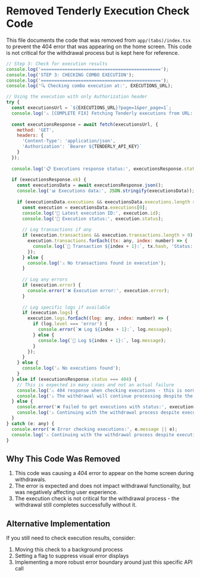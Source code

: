 # Removed Tenderly Execution Check Code

This file documents the code that was removed from `app/(tabs)/index.tsx` to prevent the 404 error that was appearing on the home screen. This code is not critical for the withdrawal process but is kept here for reference.

```javascript
// Step 3: Check for execution results
console.log('=============================================');
console.log('STEP 3: CHECKING COMBO EXECUTION');
console.log('=============================================');
console.log('🔍 Checking combo execution at:', EXECUTIONS_URL);

// Using the execution with only Authorization header
try {
  const executionsUrl = `${EXECUTIONS_URL}?page=1&per_page=1`;
  console.log('⚠️ [COMPLETE FIX] Fetching Tenderly executions from URL:', executionsUrl);
  
  const executionsResponse = await fetch(executionsUrl, {
    method: 'GET',
    headers: {
      'Content-Type': 'application/json',
      'Authorization': `Bearer ${TENDERLY_API_KEY}`
    }
  });
  
  console.log('📋 Executions response status:', executionsResponse.status);
  
  if (executionsResponse.ok) {
    const executionsData = await executionsResponse.json();
    console.log('📊 Executions data:', JSON.stringify(executionsData));
    
    if (executionsData.executions && executionsData.executions.length > 0) {
      const execution = executionsData.executions[0];
      console.log('📝 Latest execution ID:', execution.id);
      console.log('📝 Execution status:', execution.status);
      
      // Log transactions if any
      if (execution.transactions && execution.transactions.length > 0) {
        execution.transactions.forEach((tx: any, index: number) => {
          console.log(`📝 Transaction ${index + 1}:`, tx.hash, 'Status:', tx.status);
        });
      } else {
        console.log('⚠️ No transactions found in execution');
      }
      
      // Log any errors
      if (execution.error) {
        console.error('❌ Execution error:', execution.error);
      }
      
      // Log specific logs if available
      if (execution.logs) {
        execution.logs.forEach((log: any, index: number) => {
          if (log.level === 'error') {
            console.error(`❌ Log ${index + 1}:`, log.message);
          } else {
            console.log(`📜 Log ${index + 1}:`, log.message);
          }
        });
      }
    } else {
      console.log('⚠️ No executions found');
    }
  } else if (executionsResponse.status === 404) {
    // This is expected in many cases and not an actual failure
    console.log('⚠️ 404 response when checking executions - this is normal behavior and doesn\'t affect the withdrawal');
    console.log('⚠️ The withdrawal will continue processing despite the 404 error');
  } else {
    console.error('❌ Failed to get executions with status:', executionsResponse.status);
    console.log('⚠️ Continuing with the withdrawal process despite execution check failure');
  }
} catch (e: any) {
  console.error('❌ Error checking executions:', e.message || e);
  console.log('⚠️ Continuing with the withdrawal process despite execution check error');
}
```

## Why This Code Was Removed

1. This code was causing a 404 error to appear on the home screen during withdrawals.
2. The error is expected and does not impact withdrawal functionality, but was negatively affecting user experience.
3. The execution check is not critical for the withdrawal process - the withdrawal still completes successfully without it.

## Alternative Implementation

If you still need to check execution results, consider:

1. Moving this check to a background process
2. Setting a flag to suppress visual error displays
3. Implementing a more robust error boundary around just this specific API call 